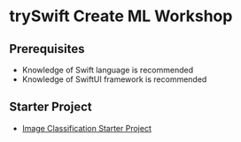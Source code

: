 
# trySwift Create ML Workshop 

## Prerequisites  

- Knowledge of Swift language is recommended 
- Knowledge of SwiftUI framework is recommended 

## Starter Project 

- [Image Classification Starter Project](/projects/image-classifier-starter.zip)